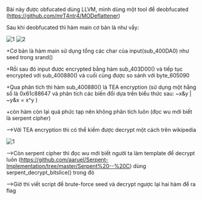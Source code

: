 Bài này được obfucated dùng LLVM, mình dùng một tool để deobfucated (https://github.com/mrT4ntr4/MODeflattener) 

Sau khi deobfucated thì hàm main cơ bản là như vầy:

![1](https://user-images.githubusercontent.com/84214843/126470734-246f81ab-9f95-48cc-af30-d721482b8ef3.png)
![2](https://user-images.githubusercontent.com/84214843/126470753-c8553a40-eada-4f5d-8dd3-094ccb5688c6.png)

+Cơ bản là hàm main sử dụng tổng các char của input(sub_400DA0) như seed trong srand() 

+Rồi sau đó input được encrypted bằng hàm sub_403D00() và tiếp tục encrypted với sub_400880() và cuối cùng được so sánh với byte_605090

+Qua phân tích thì hàm sub_400880() là TEA encryption (sử dụng một hằng số là 0x61c88647 và phân tích các biến đổi dựa trên biểu thức sau: ~x&y | ~y&x = x^y )

+còn hàm còn lại quá phức tạp nên không phân tích luôn (đọc wu mới biết là serpent cipher)

-->Với TEA encryption thì có thể kiếm được decrypt một cách trên wikipedia

![1](https://user-images.githubusercontent.com/84214843/126472229-22440278-50ea-4f6d-9c9c-9d2967c36418.png)

-->Còn serpent cipher thì đọc wu mới biết người ta làm template để decrypt luôn (https://github.com/aaruel/Serpent-Implementation/tree/master/Serpent%20--%20C) dùng serpent_decrypt_bitslice() trong đó 

-->Giờ thì viết script để brute-force seed và decrypt ngược lại hai hàm để ra flag


